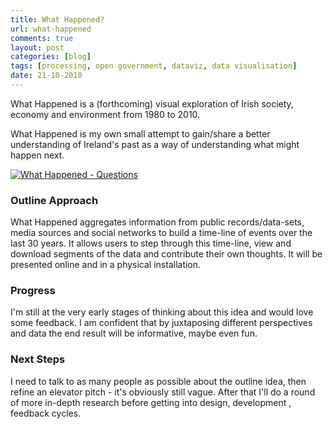 ```yaml
---
title: What Happened?
url: what-happened
comments: true
layout: post
categories: [blog]
tags: [processing, open government, dataviz, data visualisation]
date: 21-10-2010
---
```

<p class="intro">What Happened is a (forthcoming) visual exploration of Irish society, economy and environment from 1980 to 2010. 

What Happened is my own small attempt to gain/share a better understanding of Ireland's past as a way of understanding what might happen next.

<a href="http://www.flickr.com/photos/paulmmay/5119169997/" title="What Happened - Questions by paulmmay, on Flickr"><img src="http://farm2.static.flickr.com/1352/5119169997_65532bc982_z.jpg" class="flickr" alt="What Happened - Questions" /></a></p>
### Outline Approach
What Happened aggregates information from public records/data-sets, media sources and social networks to build a time-line of events over the last 30 years. It allows users to step through this time-line, view and download segments of the data and contribute their own thoughts. It will be presented online and in a physical installation.

### Progress
I'm still at the very early stages of thinking about this idea and would love some feedback. I am confident that by juxtaposing different perspectives and data the end result will be informative, maybe even fun. 

### Next Steps
I need to talk to as many people as possible about the outline idea, then refine an elevator pitch - it's obviously still vague. After that I'll do a round of more in-depth research before getting into design, development , feedback cycles.

